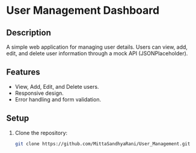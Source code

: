 # User Management Dashboard

## Description
A simple web application for managing user details. Users can view, add, edit, and delete user information through a mock API (JSONPlaceholder).

## Features
- View, Add, Edit, and Delete users.
- Responsive design.
- Error handling and form validation.

## Setup 
1. Clone the repository:
   ```bash
   git clone https://github.com/MittaSandhyaRani/User_Management.git
